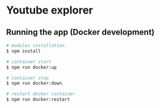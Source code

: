 # Youtube explorer

## Running the app (Docker development)

```bash
# modules installation
$ npm install

# container start
$ npm run docker:up

# container stop
$ npm run docker:down

# restart docker container
$ npm run docker:restart
```